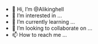 - 👋 Hi, I’m @Alikinghell
- 👀 I’m interested in ...
- 🌱 I’m currently learning ...
- 💞️ I’m looking to collaborate on ...
- 📫 How to reach me ...

<!---
Alikinghell/Alikinghell is a ✨ special ✨ repository because its `README.md` (this file) appears on your GitHub profile.
You can click the Preview link to take a look at your changes.
--->

